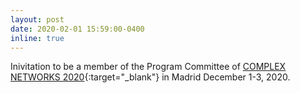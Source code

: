 ```yaml
---
layout: post
date: 2020-02-01 15:59:00-0400
inline: true
---
```


Inivitation to be a member of the Program Committee of [COMPLEX NETWORKS 2020](https://www.complexnetworks.org/){:target="\_blank"} in Madrid December 1-3, 2020.





